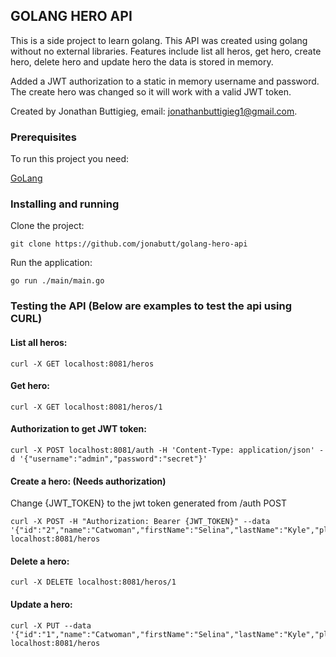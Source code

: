 ## GOLANG HERO API

This is a side project to learn golang. This API was created using golang without no external libraries. Features include list all heros, get hero, create hero, delete hero and update hero the data is stored in memory.

Added a JWT authorization to a static in memory username and password. The create hero was changed so it will work with a valid JWT token.

Created by Jonathan Buttigieg, email: jonathanbuttigieg1@gmail.com.

### Prerequisites

To run this project you need:

[GoLang](https://go.dev/doc/install/)

### Installing and running

Clone the project:

```
git clone https://github.com/jonabutt/golang-hero-api
```

Run the application:

```
go run ./main/main.go
```

### Testing the API (Below are examples to test the api using CURL)

#### List all heros:

```
curl -X GET localhost:8081/heros
```

#### Get hero:

```
curl -X GET localhost:8081/heros/1
```

#### Authorization to get JWT token:

```
curl -X POST localhost:8081/auth -H 'Content-Type: application/json' -d '{"username":"admin","password":"secret"}'
```

#### Create a hero: (Needs authorization)

Change {JWT_TOKEN} to the jwt token generated from /auth POST

```
curl -X POST -H "Authorization: Bearer {JWT_TOKEN}" --data '{"id":"2","name":"Catwoman","firstName":"Selina","lastName":"Kyle","place":"Gotham"}' localhost:8081/heros

```

#### Delete a hero:

```
curl -X DELETE localhost:8081/heros/1
```

#### Update a hero:

```
curl -X PUT --data '{"id":"1","name":"Catwoman","firstName":"Selina","lastName":"Kyle","place":"Gotham"}' localhost:8081/heros
```
